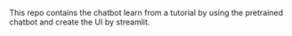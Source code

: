 This repo contains the chatbot learn from a tutorial by using the pretrained chatbot and create the UI by streamlit.
